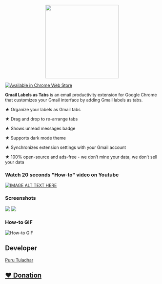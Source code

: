 <link rel="shortcut icon" type="image/x-icon" href="gmail-labels-as-tabs/images/icons/16.png">
  
<p align="center">
  <img width="240" src="images/store-listing/small-promo-tile.jpg" />
</p>

[![Available in Chrome Web Store](images/available-in-cws.png)](https://chrome.google.com/webstore/detail/gmail-labels-as-tabs/fadllmncpdhaindodhlgbheephdkopih)

**Gmail Labels as Tabs** is an email productivity extension for Google Chrome that customizes your Gmail interface by adding Gmail labels as tabs.

★ Organize your labels as Gmail tabs

★ Drag and drop to re-arrange tabs

★ Shows unread messages badge

★ Supports dark mode theme

★ Synchronizes extension settings with your Gmail account

★ 100% open-source and ads-free - we don’t mine your data, we don’t sell your data

### Watch 20 seconds "How-to" video on Youtube
[![IMAGE ALT TEXT HERE](https://img.youtube.com/vi/kUc4KSOKVjU/0.jpg)](https://www.youtube.com/watch?v=kUc4KSOKVjU)

### Screenshots
![](images/screenshots/screenshot-1.png)
![](images/screenshots/screenshot-2.png)

### How-to GIF
![How-to GIF](https://media.giphy.com/media/tw8b375IROmkxpjNBH/giphy.gif)

## Developer
[Puru Tuladhar](https://tuladhar.github.io/about-me/)

## [:heart: Donation](https://tuladhar.github.io/gmail-labels-as-tabs/DONATION)
